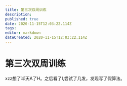 ```yaml
---
title: 第三次双周训练
description: 
published: true
date: 2020-11-15T12:03:22.114Z
tags: 
editor: markdown
dateCreated: 2020-11-15T12:03:22.114Z
---
```


# 第三次双周训练
xzz想了半天A了H。之后看了I,尝试了几发，发现写了假算法。